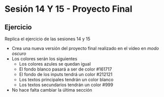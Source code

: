 # Sesión 14 Y 15 - Proyecto Final
## Ejercicio
Replica el ejercicio de las sesiones 14 y 15
- Crea una nueva versión del proyecto final realizado en el vídeo en *modo oscuro*
- Los colores serán los siguientes
    - Los colores azules se quedan igual
    - El fondo blanco pasará a ser de color #161717
    - El fondo de los inputs tendrá un color #212121
    - Los textos principales tendrán un color blanco
    - Los textos secundarios tendrán un color #999
- No hace falta cambiar la última sección
